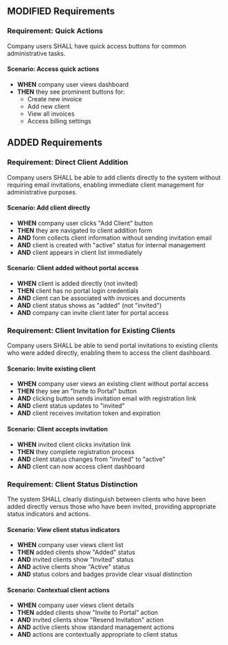 ## MODIFIED Requirements

### Requirement: Quick Actions

Company users SHALL have quick access buttons for common administrative tasks.

#### Scenario: Access quick actions

- **WHEN** company user views dashboard
- **THEN** they see prominent buttons for:
  - Create new invoice
  - Add new client
  - View all invoices
  - Access billing settings

## ADDED Requirements

### Requirement: Direct Client Addition

Company users SHALL be able to add clients directly to the system without requiring email invitations, enabling immediate client management for administrative purposes.

#### Scenario: Add client directly

- **WHEN** company user clicks "Add Client" button
- **THEN** they are navigated to client addition form
- **AND** form collects client information without sending invitation email
- **AND** client is created with "active" status for internal management
- **AND** client appears in client list immediately

#### Scenario: Client added without portal access

- **WHEN** client is added directly (not invited)
- **THEN** client has no portal login credentials
- **AND** client can be associated with invoices and documents
- **AND** client status shows as "added" (not "invited")
- **AND** company can invite client later for portal access

### Requirement: Client Invitation for Existing Clients

Company users SHALL be able to send portal invitations to existing clients who were added directly, enabling them to access the client dashboard.

#### Scenario: Invite existing client

- **WHEN** company user views an existing client without portal access
- **THEN** they see an "Invite to Portal" button
- **AND** clicking button sends invitation email with registration link
- **AND** client status updates to "invited"
- **AND** client receives invitation token and expiration

#### Scenario: Client accepts invitation

- **WHEN** invited client clicks invitation link
- **THEN** they complete registration process
- **AND** client status changes from "invited" to "active"
- **AND** client can now access client dashboard

### Requirement: Client Status Distinction

The system SHALL clearly distinguish between clients who have been added directly versus those who have been invited, providing appropriate status indicators and actions.

#### Scenario: View client status indicators

- **WHEN** company user views client list
- **THEN** added clients show "Added" status
- **AND** invited clients show "Invited" status
- **AND** active clients show "Active" status
- **AND** status colors and badges provide clear visual distinction

#### Scenario: Contextual client actions

- **WHEN** company user views client details
- **THEN** added clients show "Invite to Portal" action
- **AND** invited clients show "Resend Invitation" action
- **AND** active clients show standard management actions
- **AND** actions are contextually appropriate to client status
